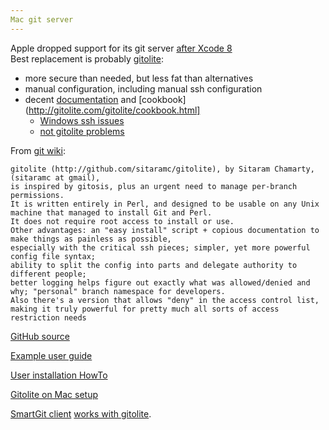 ```yaml
---
Mac git server
---
```

Apple dropped support for its git server [after Xcode 8](https://forums.developer.apple.com/thread/87617)  
Best replacement is probably [gitolite](http://gitolite.com/gitolite/overview.html):
- more secure than needed, but less fat than alternatives
- manual configuration, including manual ssh configuration
- decent [documentation](http://gitolite.com/gitolite/) and
[cookbook](http://gitolite.com/gitolite/cookbook.html]  
  - [Windows ssh issues](http://gitolite.com/gitolite/sts.html#windows-issues)
  - [not gitolite problems](http://gitolite.com/gitolite/emergencies.html#things-that-are-not-gitolite-problems)

From [git wiki](https://git.wiki.kernel.org/index.php/Interfaces,_frontends,_and_tools):  
```
gitolite (http://github.com/sitaramc/gitolite), by Sitaram Chamarty, (sitaramc at gmail),
is inspired by gitosis, plus an urgent need to manage per-branch permissions.
It is written entirely in Perl, and designed to be usable on any Unix machine that managed to install Git and Perl.
It does not require root access to install or use.
Other advantages: an "easy install" script + copious documentation to make things as painless as possible,
especially with the critical ssh pieces; simpler, yet more powerful config file syntax;
ability to split the config into parts and delegate authority to different people;
better logging helps figure out exactly what was allowed/denied and why; "personal" branch namespace for developers.
Also there's a version that allows "deny" in the access control list,
making it truly powerful for pretty much all sorts of access restriction needs
```

[GitHub source](https://github.com/sitaramc/gitolite#readme)  

[Example user guide](https://wiki.physik.uni-bonn.de/computing/UserGuides/index.php/Git_server)  

[User installation HowTo](https://lobotuerto.com/blog/how-to-setup-your-own-private-git-repositories-with-gitolite/)  

[Gitolite on Mac setup](http://automatica.com.au/2011/01/setup-git-server-on-mac-osx-server/)  

[SmartGit client](https://examples.javacodegeeks.com/software-development/git/best-git-clients-linux-windows/)
[works with gitolite](http://smartgit.3668570.n2.nabble.com/Gitolite-SmartGit-td6766776.html).

